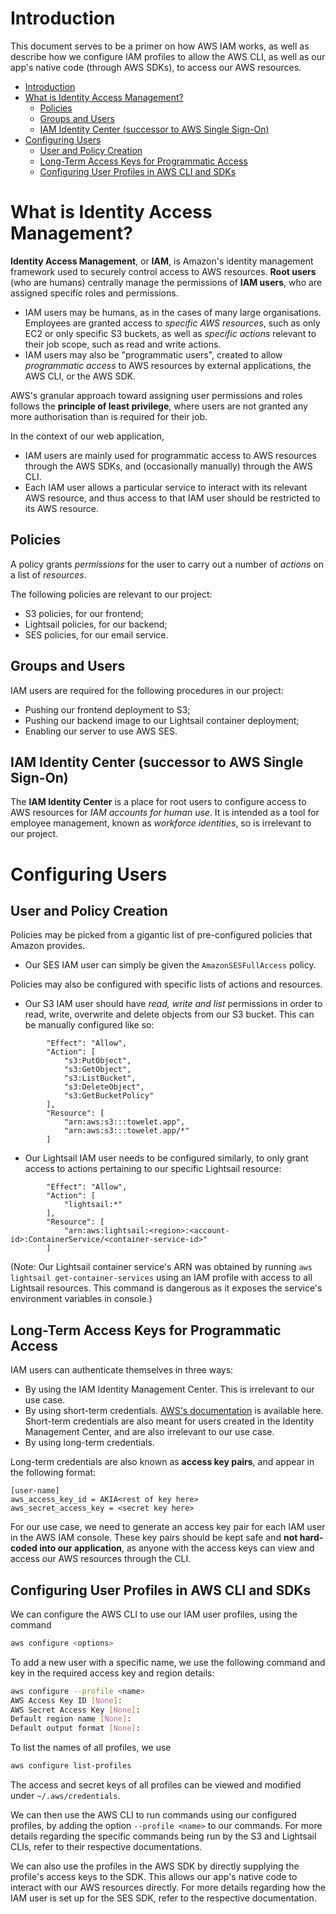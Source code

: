 # Introduction

This document serves to be a primer on how AWS IAM works, as well as describe how we configure IAM profiles to allow the AWS CLI, as well as our app's native code (through AWS SDKs), to access our AWS resources.

- [Introduction](#introduction)
- [What is Identity Access Management?](#what-is-identity-access-management)
  - [Policies](#policies)
  - [Groups and Users](#groups-and-users)
  - [IAM Identity Center (successor to AWS Single Sign-On)](#iam-identity-center-successor-to-aws-single-sign-on)
- [Configuring Users](#configuring-users)
  - [User and Policy Creation](#user-and-policy-creation)
  - [Long-Term Access Keys for Programmatic Access](#long-term-access-keys-for-programmatic-access)
  - [Configuring User Profiles in AWS CLI and SDKs](#configuring-user-profiles-in-aws-cli-and-sdks)


# What is Identity Access Management?

**Identity Access Management**, or **IAM**, is Amazon's identity management framework used to securely control access to AWS resources. **Root users** (who are humans) centrally manage the permissions of **IAM users**, who are assigned specific roles and permissions.

- IAM users may be humans, as in the cases of many large organisations. Employees are granted access to *specific AWS resources*, such as only EC2 or only specific S3 buckets, as well as *specific actions* relevant to their job scope, such as read and write actions.
- IAM users may also be "programmatic users", created to allow *programmatic access* to AWS resources by external applications, the AWS CLI, or the AWS SDK.

AWS's granular approach toward assigning user permissions and roles follows the **principle of least privilege**, where users are not granted any more authorisation than is required for their job.

In the context of our web application, 
- IAM users are mainly used for programmatic access to AWS resources through the AWS SDKs, and (occasionally manually) through the AWS CLI.
- Each IAM user allows a particular service to interact with its relevant AWS resource, and thus access to that IAM user should be restricted to its AWS resource.

## Policies

A policy grants *permissions* for the user to carry out a number of *actions* on a list of *resources*.

The following policies are relevant to our project:
- S3 policies, for our frontend;
- Lightsail policies, for our backend;
- SES policies, for our email service.

## Groups and Users

IAM users are required for the following procedures in our project:
- Pushing our frontend deployment to S3;
- Pushing our backend image to our Lightsail container deployment;
- Enabling our server to use AWS SES.

## IAM Identity Center (successor to AWS Single Sign-On)

The **IAM Identity Center** is a place for root users to configure access to AWS resources for *IAM accounts for human use*. It is intended as a tool for employee management, known as *workforce identities*, so is irrelevant to our project.

# Configuring Users

## User and Policy Creation

Policies may be picked from a gigantic list of pre-configured policies that Amazon provides.
- Our SES IAM user can simply be given the `AmazonSESFullAccess` policy.

Policies may also be configured with specific lists of actions and resources.
- Our S3 IAM user should have *read, write and list* permissions in order to read, write, overwrite and delete objects from our S3 bucket. This can be manually configured like so:
```
        "Effect": "Allow",
        "Action": [
            "s3:PutObject",
            "s3:GetObject",
            "s3:ListBucket",
            "s3:DeleteObject",
            "s3:GetBucketPolicy"
        ],
        "Resource": [
            "arn:aws:s3:::towelet.app",
            "arn:aws:s3:::towelet.app/*"
        ]
```
- Our Lightsail IAM user needs to be configured similarly, to only grant access to actions pertaining to our specific Lightsail resource:
```
        "Effect": "Allow",
        "Action": [
            "lightsail:*"
        ],
        "Resource": [
            "arn:aws:lightsail:<region>:<account-id>:ContainerService/<container-service-id>"
        ]
```
(Note: Our Lightsail container service's ARN was obtained by running `aws lightsail get-container-services` using an IAM profile with access to all Lightsail resources. This command is dangerous as it exposes the service's environment variables in console.)

## Long-Term Access Keys for Programmatic Access

IAM users can authenticate themselves in three ways:
- By using the IAM Identity Management Center. This is irrelevant to our use case.
- By using short-term credentials. [AWS's documentation](https://docs.aws.amazon.com/sdkref/latest/guide/access-temp-idc.html) is available here. Short-term credentials are also meant for users created in the Identity Management Center, and are also irrelevant to our use case.
- By using long-term credentials.

Long-term credentials are also known as **access key pairs**, and appear in the following format:
```
[user-name]
aws_access_key_id = AKIA<rest of key here>
aws_secret_access_key = <secret key here>
```

For our use case, we need to generate an access key pair for each IAM user in the AWS IAM console. These key pairs should be kept safe and **not hard-coded into our application**, as anyone with the access keys can view and access our AWS resources through the CLI.

## Configuring User Profiles in AWS CLI and SDKs

We can configure the AWS CLI to use our IAM user profiles, using the command
```sh
aws configure <options>
```

To add a new user with a specific name, we use the following command and key in the required access key and region details:
```sh
aws configure --profile <name>
AWS Access Key ID [None]: 
AWS Secret Access Key [None]: 
Default region name [None]:
Default output format [None]:
```

To list the names of all profiles, we use
```sh
aws configure list-profiles
```

The access and secret keys of all profiles can be viewed and modified under `~/.aws/credentials`.

We can then use the AWS CLI to run commands using our configured profiles, by adding the option `--profile <name>` to our commands. For more details regarding the specific commands being run by the S3 and Lightsail CLIs, refer to their respective documentations.

We can also use the profiles in the AWS SDK by directly supplying the profile's access keys to the SDK. This allows our app's native code to interact with our AWS resources directly. For more details regarding how the IAM user is set up for the SES SDK, refer to the respective documentation.